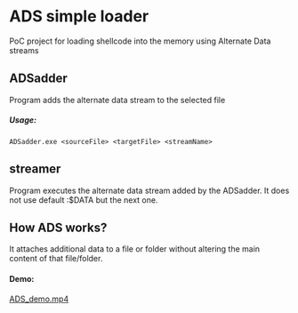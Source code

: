 # ADS simple loader

PoC project for loading shellcode into the memory using Alternate Data streams

## ADSadder

Program adds the alternate data stream to the selected file
##### Usage:
    ADSadder.exe <sourceFile> <targetFile> <streamName>

## streamer

Program executes the alternate data stream added by the ADSadder. It does not use default :$DATA but the next one.



## How ADS works?
It attaches additional data to a file or folder without altering the main content of that file/folder.
#### Demo:
[ADS_demo.mp4](resources%2FADS_demo.mp4)